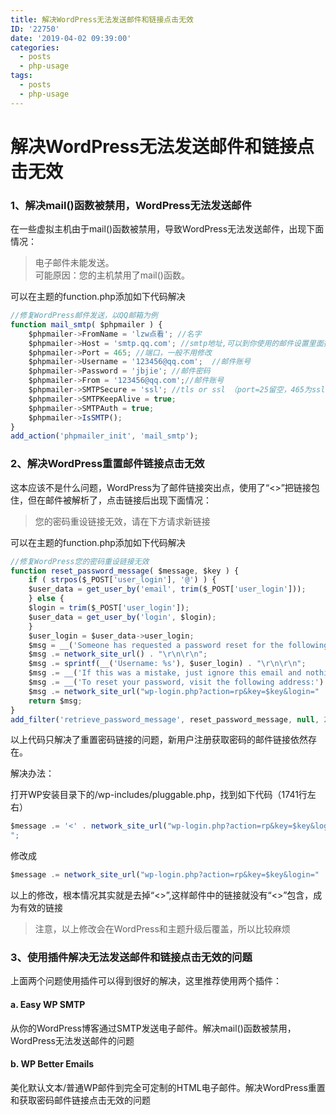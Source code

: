 ```yaml
---
title: 解决WordPress无法发送邮件和链接点击无效
ID: '22750'
date: '2019-04-02 09:39:00'
categories:
  - posts
  - php-usage
tags:
  - posts
  - php-usage
---
```


# 解决WordPress无法发送邮件和链接点击无效

### 1、解决mail()函数被禁用，WordPress无法发送邮件

在一些虚拟主机由于mail()函数被禁用，导致WordPress无法发送邮件，出现下面情况：

> 电子邮件未能发送。  
> 可能原因：您的主机禁用了mail()函数。

可以在主题的function.php添加如下代码解决

``` js 
//修复WordPress邮件发送，以QQ邮箱为例
function mail_smtp( $phpmailer ) {
    $phpmailer->FromName = 'lzw点看'; //名字
    $phpmailer->Host = 'smtp.qq.com'; //smtp地址,可以到你使用的邮件设置里面找
    $phpmailer->Port = 465; //端口，一般不用修改
    $phpmailer->Username = '123456@qq.com';  //邮件账号
    $phpmailer->Password = 'jbjie'; //邮件密码
    $phpmailer->From = '123456@qq.com';//邮件账号
    $phpmailer->SMTPSecure = 'ssl'; //tls or ssl （port=25留空，465为ssl）一般不用修改
    $phpmailer->SMTPKeepAlive = true;
    $phpmailer->SMTPAuth = true;
    $phpmailer->IsSMTP();
}
add_action('phpmailer_init', 'mail_smtp');
```

### 2、解决WordPress重置邮件链接点击无效

这本应该不是什么问题，WordPress为了邮件链接突出点，使用了“<>”把链接包住，但在邮件被解析了，点击链接后出现下面情况：

> 您的密码重设链接无效，请在下方请求新链接

可以在主题的function.php添加如下代码解决

``` js 
//修复WordPress您的密码重设链接无效
function reset_password_message( $message, $key ) {
    if ( strpos($_POST['user_login'], '@') ) {
    $user_data = get_user_by('email', trim($_POST['user_login']));
    } else {
    $login = trim($_POST['user_login']);
    $user_data = get_user_by('login', $login);
    }
    $user_login = $user_data->user_login;
    $msg = __('Someone has requested a password reset for the following account:'). "\r\n\r\n";
    $msg .= network_site_url() . "\r\n\r\n";
    $msg .= sprintf(__('Username: %s'), $user_login) . "\r\n\r\n";
    $msg .= __('If this was a mistake, just ignore this email and nothing will happen.') . "\r\n\r\n";
    $msg .= __('To reset your password, visit the following address:'). "\r\n\r\n";
    $msg .= network_site_url("wp-login.php?action=rp&key=$key&login=" . rawurlencode($user_login), 'login') ;
    return $msg;
}
add_filter('retrieve_password_message', reset_password_message, null, 2);
```

以上代码只解决了重置密码链接的问题，新用户注册获取密码的邮件链接依然存在。

解决办法：

打开WP安装目录下的/wp-includes/pluggable.php，找到如下代码（1741行左右）

``` js 
$message .= '<' . network_site_url("wp-login.php?action=rp&key=$key&login=" . rawurlencode($user->user_login), 'login') . ">
"; 
```

修改成

``` js 
$message .= network_site_url("wp-login.php?action=rp&key=$key&login=" . rawurlencode($user->user_login), 'login') . "\r\n\r\n";
```

以上的修改，根本情况其实就是去掉“<>”,这样邮件中的链接就没有“<>”包含，成为有效的链接

> 注意，以上修改会在WordPress和主题升级后覆盖，所以比较麻烦

### 3、使用插件解决无法发送邮件和链接点击无效的问题

上面两个问题使用插件可以得到很好的解决，这里推荐使用两个插件：

#### a. Easy WP SMTP

从你的WordPress博客通过SMTP发送电子邮件。解决mail()函数被禁用，WordPress无法发送邮件的问题

#### b. WP Better Emails

美化默认文本/普通WP邮件到完全可定制的HTML电子邮件。解决WordPress重置和获取密码邮件链接点击无效的问题
 
